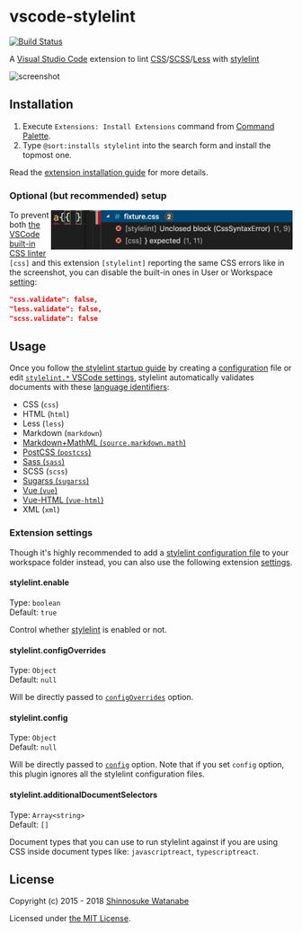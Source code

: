 # vscode-stylelint

[![Build Status](https://travis-ci.org/shinnn/vscode-stylelint.svg?branch=master)](https://travis-ci.org/shinnn/vscode-stylelint)

A [Visual Studio Code](https://code.visualstudio.com/) extension to lint [CSS](https://www.w3.org/Style/CSS/)/[SCSS](https://sass-lang.com/documentation/file.SASS_REFERENCE.html#syntax)/[Less](http://lesscss.org/) with [stylelint](https://stylelint.io/)

![screenshot](screenshot.png)

## Installation

1. Execute `Extensions: Install Extensions` command from [Command Palette](https://code.visualstudio.com/docs/getstarted/userinterface#_command-palette).
2. Type `@sort:installs stylelint` into the search form and install the topmost one.

Read the [extension installation guide](https://code.visualstudio.com/docs/editor/extension-gallery) for more details.

### Optional (but recommended) setup

<img align="right" width="430" alt="duplicate messages from both the built-in linter and vscode-stylelint" src="media/duplicate.png">

To prevent both [the VSCode built-in CSS linter](https://code.visualstudio.com/docs/languages/css#_syntax-verification-linting) `[css]` and this extension `[stylelint]` reporting the same CSS errors like in the screenshot, you can disable the built-in ones in User or Workspace [setting](https://code.visualstudio.com/docs/getstarted/settings):

```json
"css.validate": false,
"less.validate": false,
"scss.validate": false
```

## Usage

Once you follow [the stylelint startup guide](https://github.com/stylelint/stylelint#getting-started) by creating a [configuration](https://stylelint.io/user-guide/configuration/) file or edit [`stylelint.*` VSCode settings](#extension-settings), stylelint automatically validates documents with these [language identifiers](https://code.visualstudio.com/docs/languages/overview#_language-id):

* CSS (`css`)
* HTML (`html`)
* Less (`less`)
* Markdown (`markdown`)
* [Markdown+MathML (`source.markdown.math`)](https://marketplace.visualstudio.com/items?itemName=goessner.mdmath)
* [PostCSS (`postcss`)](https://marketplace.visualstudio.com/items?itemName=mhmadhamster.postcss-language)
* [Sass (`sass`)](https://marketplace.visualstudio.com/items?itemName=robinbentley.sass-indented)
* SCSS (`scss`)
* [Sugarss (`sugarss`)](https://marketplace.visualstudio.com/items?itemName=mhmadhamster.postcss-language)
* [Vue (`vue`)](https://marketplace.visualstudio.com/items?itemName=octref.vetur)
* [Vue-HTML (`vue-html`)](https://marketplace.visualstudio.com/items?itemName=octref.vetur)
* XML (`xml`)

### Extension settings

Though it's highly recommended to add a [stylelint configuration file](https://stylelint.io/user-guide/example-config/) to your workspace folder instead, you can also use the following extension [settings](https://code.visualstudio.com/docs/getstarted/settings).

#### stylelint.enable

Type: `boolean`  
Default: `true`

Control whether [stylelint](https://github.com/stylelint/stylelint/) is enabled or not.

#### stylelint.configOverrides

Type: `Object`  
Default: `null`

Will be directly passed to [`configOverrides`](https://github.com/stylelint/stylelint/blob/master/docs/user-guide/node-api.md#configoverrides) option.

#### stylelint.config

Type: `Object`  
Default: `null`

Will be directly passed to [`config`](https://github.com/stylelint/stylelint/blob/master/docs/user-guide/node-api.md#config) option. Note that if you set `config` option, this plugin ignores all the stylelint configuration files.

#### stylelint.additionalDocumentSelectors

Type: `Array<string>`  
Default: `[]`

Document types that you can use to run stylelint against if you are using CSS inside document types like: `javascriptreact`, `typescriptreact`.

## License

Copyright (c) 2015 - 2018 [Shinnosuke Watanabe](https://github.com/shinnn)

Licensed under [the MIT License](./LICENSE).
